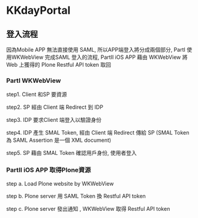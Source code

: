 # KKdayPortal



## 登入流程

因為Mobile APP 無法直接使用 SAML, 所以APP端登入將分成兩個部分, PartI 使用WKWebView 完成SAML 登入的流程, PartII iOS APP 藉由 WKWebView 將 Web 上獲得的 Plone Restful API token 取回

### PartI WKWebView 

step1. Client 和SP 要資源

step2. SP 經由 Client 端 Redirect 到 IDP

step3. IDP 要求Client 端登入以驗證身份

step4. IDP 產生 SMAL Token, 經由 Client 端 Redirect 傳給 SP
(SMAL Token 為 SAML Assertion 是一個 XML document)

step5. SP 藉由 SMAL Token 確認用戶身份, 使用者登入

### PartII iOS APP 取得Plone資源

step a. Load Plone website by WKWebView

step b. Plone server 用 SAML Token 換  Restful API token

step c. Plone server 發出通知 , WKWebView 取得 Restful API token
